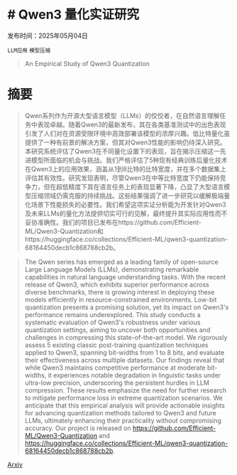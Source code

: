 # # Qwen3 量化实证研究

发布时间：2025年05月04日

`LLM应用` `模型压缩`

> An Empirical Study of Qwen3 Quantization

# 摘要

> Qwen系列作为开源大型语言模型（LLMs）的佼佼者，在自然语言理解任务中表现卓越。随着Qwen3的最新发布，其在各类基准测试中的出色表现引发了人们对在资源受限环境中高效部署该模型的浓厚兴趣。低比特量化虽提供了一种有前景的解决方案，但其对Qwen3性能的影响仍待深入研究。本研究系统评估了Qwen3在不同量化设置下的表现，旨在揭示压缩这一先进模型所面临的机会与挑战。我们严格评估了5种现有经典训练后量化技术在Qwen3上的应用效果，涵盖从1到8比特的比特宽度，并在多个数据集上评估其有效性。研究发现表明，尽管Qwen3在中等比特宽度下仍能保持竞争力，但在超低精度下其在语言任务上的表现显著下降，凸显了大型语言模型压缩领域仍需克服的持续挑战。这些结果强调了进一步研究以缓解极端量化场景下性能损失的必要性。我们希望这项实证分析能为开发针对Qwen3及未来LLMs的量化方法提供切实可行的见解，最终提升其实际应用性而不妥协准确性。我们的项目已发布在https://github.com/Efficient-ML/Qwen3-Quantization和https://huggingface.co/collections/Efficient-ML/qwen3-quantization-68164450decb1c868788cb2b。

> The Qwen series has emerged as a leading family of open-source Large Language Models (LLMs), demonstrating remarkable capabilities in natural language understanding tasks. With the recent release of Qwen3, which exhibits superior performance across diverse benchmarks, there is growing interest in deploying these models efficiently in resource-constrained environments. Low-bit quantization presents a promising solution, yet its impact on Qwen3's performance remains underexplored. This study conducts a systematic evaluation of Qwen3's robustness under various quantization settings, aiming to uncover both opportunities and challenges in compressing this state-of-the-art model. We rigorously assess 5 existing classic post-training quantization techniques applied to Qwen3, spanning bit-widths from 1 to 8 bits, and evaluate their effectiveness across multiple datasets. Our findings reveal that while Qwen3 maintains competitive performance at moderate bit-widths, it experiences notable degradation in linguistic tasks under ultra-low precision, underscoring the persistent hurdles in LLM compression. These results emphasize the need for further research to mitigate performance loss in extreme quantization scenarios. We anticipate that this empirical analysis will provide actionable insights for advancing quantization methods tailored to Qwen3 and future LLMs, ultimately enhancing their practicality without compromising accuracy. Our project is released on https://github.com/Efficient-ML/Qwen3-Quantization and https://huggingface.co/collections/Efficient-ML/qwen3-quantization-68164450decb1c868788cb2b.

[Arxiv](https://arxiv.org/abs/2505.02214)
